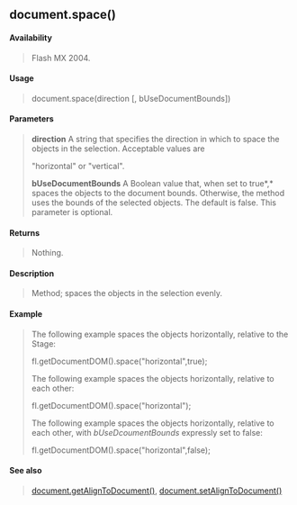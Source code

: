 ## document.space()

#### Availability

> Flash MX 2004.

#### Usage

> document.space(direction \[, bUseDocumentBounds\])

#### Parameters

> **direction** A string that specifies the direction in which to space the objects in the selection. Acceptable values are
>
> "horizontal" or "vertical".
>
> **bUseDocumentBounds** A Boolean value that, when set to true*,* spaces the objects to the document bounds. Otherwise, the method uses the bounds of the selected objects. The default is false. This parameter is optional.

#### Returns

> Nothing.

#### Description

> Method; spaces the objects in the selection evenly.

#### Example

> The following example spaces the objects horizontally, relative to the Stage:
>
> fl.getDocumentDOM().space("horizontal",true);
>
> The following example spaces the objects horizontally, relative to each other:
>
> fl.getDocumentDOM().space("horizontal");
>
> The following example spaces the objects horizontally, relative to each other, with *bUseDcoumentBounds* expressly set to false:
>
> fl.getDocumentDOM().space("horizontal",false);

#### See also

> [document.getAlignToDocument()](#_bookmark198), [document.setAlignToDocument()](#_bookmark277)

